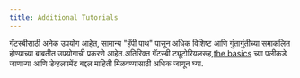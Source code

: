 ```yaml
---
title: Additional Tutorials
---
```


गॅटस्बीसाठी अनेक उपयोग आहेत, सामान्य "हॅपी पाथ" पासून अधिक विशिष्ट आणि गुंतागुंतीच्या समाकलित होण्याच्या बाबतीत उपयोगाची प्रकरणे आहेत.अतिरिक्त गॅटस्बी ट्यूटोरियलसह,[the basics](/tutorial/) च्या पलीकडे जाणाऱ्या आणि डेव्हलपमेंट बद्दल माहिती मिळवण्यासाठी अधिक जाणून घ्या.

<GuideList slug={props.slug} />
